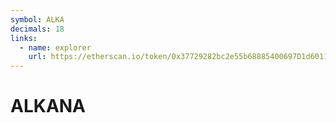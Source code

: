```yaml
---
symbol: ALKA
decimals: 18
links:
  - name: explorer
    url: https://etherscan.io/token/0x37729282bc2e55b68885400697D1d6011dA9924B
---
```


# ALKANA
